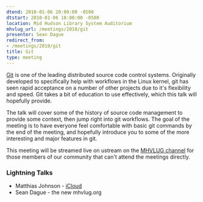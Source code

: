 ```yaml
---
dtend: 2010-01-06 20:00:00 -0500
dtstart: 2010-01-06 18:00:00 -0500
location: Mid Hudson Library System Auditorium
mhvlug_url: /meetings/2010/git
presenter: Sean Dague
redirect_from:
- /meetings/2010/git
title: Git
type: meeting
---
```



<img align="right" hspace="5" src="http://betterexplained.com/wp-content/uploads/version_control/distributed/distributed_logo.png" alt="" />[Git](http://git-scm.com/) is one of the leading distributed source code control systems. Originally developed to specifically help with workflows in the Linux kernel, git has seen rapid acceptance on a number of other projects due to it's flexibility and speed. Git takes a bit of education to use effectively, which this talk will hopefully provide.

The talk will cover some of the history of source code management to provide some context, then jump right into git workflows. The goal of the meeting is to have everyone feel comfortable with basic git commands by the end of the meeting, and hopefully introduce you to some of the more interesting and major features in git.

This meeting will be streamed live on ustream on the [MHVLUG channel](http://www.ustream.tv/channel/mhvlug) for those members of our community that can't attend the meetings directly.

### Lightning Talks
- Matthias Johnson - [iCloud](https://www.icloud.com/)
- Sean Dague - the new mhvlug.org